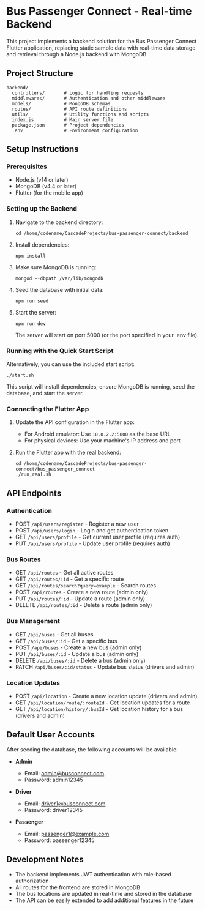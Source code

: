 # Bus Passenger Connect - Real-time Backend

This project implements a backend solution for the Bus Passenger Connect Flutter application, replacing static sample data with real-time data storage and retrieval through a Node.js backend with MongoDB.

## Project Structure

```
backend/
  controllers/       # Logic for handling requests
  middlewares/       # Authentication and other middleware
  models/            # MongoDB schemas
  routes/            # API route definitions
  utils/             # Utility functions and scripts
  index.js           # Main server file
  package.json       # Project dependencies
  .env               # Environment configuration
```

## Setup Instructions

### Prerequisites

- Node.js (v14 or later)
- MongoDB (v4.4 or later)
- Flutter (for the mobile app)

### Setting up the Backend

1. Navigate to the backend directory:
   ```
   cd /home/codename/CascadeProjects/bus-passenger-connect/backend
   ```

2. Install dependencies:
   ```
   npm install
   ```

3. Make sure MongoDB is running:
   ```
   mongod --dbpath /var/lib/mongodb
   ```

4. Seed the database with initial data:
   ```
   npm run seed
   ```

5. Start the server:
   ```
   npm run dev
   ```

   The server will start on port 5000 (or the port specified in your .env file).

### Running with the Quick Start Script

Alternatively, you can use the included start script:

```
./start.sh
```

This script will install dependencies, ensure MongoDB is running, seed the database, and start the server.

### Connecting the Flutter App

1. Update the API configuration in the Flutter app:
   - For Android emulator: Use `10.0.2.2:5000` as the base URL
   - For physical devices: Use your machine's IP address and port

2. Run the Flutter app with the real backend:
   ```
   cd /home/codename/CascadeProjects/bus-passenger-connect/bus_passenger_connect
   ./run_real.sh
   ```

## API Endpoints

### Authentication
- POST `/api/users/register` - Register a new user
- POST `/api/users/login` - Login and get authentication token
- GET `/api/users/profile` - Get current user profile (requires auth)
- PUT `/api/users/profile` - Update user profile (requires auth)

### Bus Routes
- GET `/api/routes` - Get all active routes
- GET `/api/routes/:id` - Get a specific route
- GET `/api/routes/search?query=example` - Search routes
- POST `/api/routes` - Create a new route (admin only)
- PUT `/api/routes/:id` - Update a route (admin only)
- DELETE `/api/routes/:id` - Delete a route (admin only)

### Bus Management
- GET `/api/buses` - Get all buses
- GET `/api/buses/:id` - Get a specific bus
- POST `/api/buses` - Create a new bus (admin only)
- PUT `/api/buses/:id` - Update a bus (admin only)
- DELETE `/api/buses/:id` - Delete a bus (admin only)
- PATCH `/api/buses/:id/status` - Update bus status (drivers and admin)

### Location Updates
- POST `/api/location` - Create a new location update (drivers and admin)
- GET `/api/location/route/:routeId` - Get location updates for a route
- GET `/api/location/history/:busId` - Get location history for a bus (drivers and admin)

## Default User Accounts

After seeding the database, the following accounts will be available:

- **Admin**
  - Email: admin@busconnect.com
  - Password: admin12345

- **Driver**
  - Email: driver1@busconnect.com
  - Password: driver12345

- **Passenger**
  - Email: passenger1@example.com
  - Password: passenger12345

## Development Notes

- The backend implements JWT authentication with role-based authorization
- All routes for the frontend are stored in MongoDB
- The bus locations are updated in real-time and stored in the database
- The API can be easily extended to add additional features in the future
